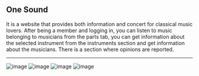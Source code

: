 ## One Sound ##
It is a website that provides both information and concert for classical music lovers. After being a member and logging in, you can listen to music belonging to musicians from the parts tab, you can get information about the selected instrument from the instruments section and get information about the musicians. There is a section where opinions are reported.

---
![image](https://user-images.githubusercontent.com/50299378/110519747-bb852800-811e-11eb-8c16-001fabf66510.png)
![image](https://user-images.githubusercontent.com/50299378/110519806-c9d34400-811e-11eb-9484-7f19a13f7f02.png)
![image](https://user-images.githubusercontent.com/50299378/110520510-9cd36100-811f-11eb-8930-138ff4fb7485.png)
![image](https://user-images.githubusercontent.com/50299378/110520541-a5c43280-811f-11eb-8b65-d34960c2d39a.png)




